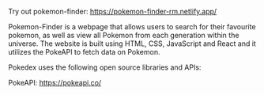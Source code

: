 Try out pokemon-finder: https://pokemon-finder-rm.netlify.app/

Pokemon-Finder is a webpage that allows users to search for their favourite pokemon, as well as view all Pokemon from each generation within the universe. The website is built using  HTML, CSS, JavaScript and React and it utilizes the PokeAPI to fetch data on Pokemon.

Pokedex uses the following open source libraries and APIs:

PokeAPI: https://pokeapi.co/
